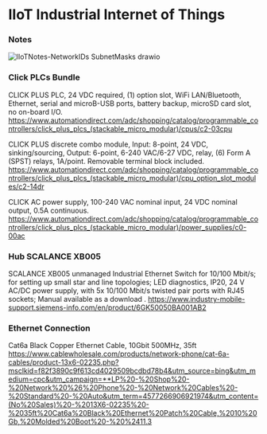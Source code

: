 # IIoT Industrial Internet of Things
### Notes
![IIoTNotes-NetworkIDs SubnetMasks drawio](https://github.com/user-attachments/assets/eaf39f54-ea77-4abb-8cbe-5a24061a6ce2)

### Click PLCs Bundle
CLICK PLUS PLC, 24 VDC required, (1) option slot, WiFi LAN/Bluetooth, Ethernet, serial and microB-USB ports, battery backup, microSD card slot, no on-board I/O.
https://www.automationdirect.com/adc/shopping/catalog/programmable_controllers/click_plus_plcs_(stackable_micro_modular)/cpus/c2-03cpu

CLICK PLUS discrete combo module, Input: 8-point, 24 VDC, sinking/sourcing, Output: 6-point, 6-240 VAC/6-27 VDC, relay, (6) Form A (SPST) relays, 1A/point. Removable terminal block included.
https://www.automationdirect.com/adc/shopping/catalog/programmable_controllers/click_plus_plcs_(stackable_micro_modular)/cpu_option_slot_modules/c2-14dr

CLICK AC power supply, 100-240 VAC nominal input, 24 VDC nominal output, 0.5A continuous.
https://www.automationdirect.com/adc/shopping/catalog/programmable_controllers/click_plus_plcs_(stackable_micro_modular)/power_supplies/c0-00ac

### Hub SCALANCE XB005
SCALANCE XB005 unmanaged Industrial Ethernet Switch for 10/100 Mbit/s; for setting up small star and line topologies; LED diagnostics, IP20, 24 V AC/DC power supply, with 5x 10/100 Mbit/s twisted pair ports with RJ45 sockets; Manual available as a download .
https://www.industry-mobile-support.siemens-info.com/en/product/6GK50050BA001AB2

### Ethernet Connection
Cat6a Black Copper Ethernet Cable, 10Gbit 500MHz, 35ft
https://www.cablewholesale.com/products/network-phone/cat-6a-cables/product-13x6-02235.php?msclkid=f82f3890c9f613cd4029509bcdbd78b4&utm_source=bing&utm_medium=cpc&utm_campaign=**LP%20-%20Shop%20-%20Network%20%26%20Phone%20-%20Network%20Cables%20-%20Standard%20-%20Auto&utm_term=4577266906921974&utm_content=(No%20Sales)%20-%2013X6-02235%20-%2035ft%20Cat6a%20Black%20Ethernet%20Patch%20Cable,%2010%20Gb,%20Molded%20Boot%20-%20%2411.3
